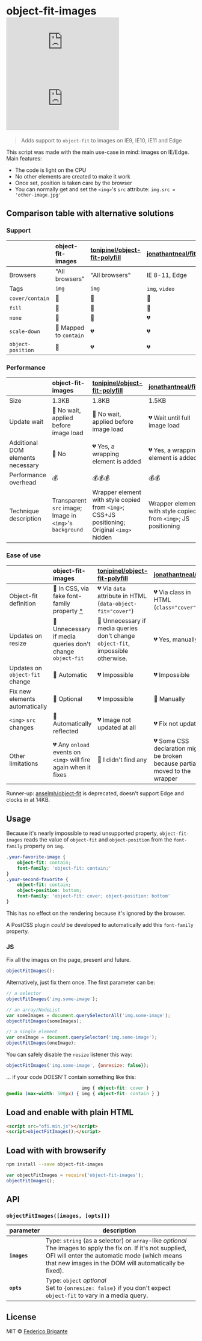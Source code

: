 # object-fit-images [![module size](https://badge-size.herokuapp.com/bfred-it/object-fit-images/master/ofi.min.js) ![module gzipped size](https://badge-size.herokuapp.com/bfred-it/object-fit-images/master/ofi.min.js?compression=gzip)](https://github.com/bfred-it/object-fit-images/blob/master/ofi.min.js)

> Adds support to `object-fit` to images on IE9, IE10, IE11 and Edge

This script was made with the main use-case in mind: images on IE/Edge. Main features:

- The code is light on the CPU
- No other elements are created to make it work
- Once set, position is taken care by the browser
- You can normally get and set the `<img>`'s `src` attribute: `img.src = 'other-image.jpg'`

## Comparison table with alternative solutions

### Support

|                                 | object-fit-images                                              | [tonipinel/object-fit-polyfill](https://github.com/tonipinel/object-fit-polyfill)           | [jonathantneal/fitie](https://github.com/jonathantneal/fitie)
:---                              | :---                                                           | :---                                                                                        | :---
Browsers                          | "All browsers"                                                 | "All browsers"                                                                              | IE 8-11, Edge
Tags                              | `img`                                                          | `img`                                                                                       | `img`, `video`
`cover/contain`                   | 💚                                                              | 💚                                                                                           | 💚
`fill`                            | 💚                                                              | 💚                                                                                           | 💚
`none`                            | 💚                                                              | 💚                                                                                           | 💔
`scale-down`                      | 💛 Mapped to `contain`                                          | 💔                                                                                           | 💔
`object-position`                 | 💚                                                              | 💔                                                                                           | 💔

### Performance

|                                 | object-fit-images                                              | [tonipinel/object-fit-polyfill](https://github.com/tonipinel/object-fit-polyfill)           | [jonathantneal/fitie](https://github.com/jonathantneal/fitie)
:---                              | :---                                                           | :---                                                                                        | :---
Size                              | 1.3KB                                                          | 1.8KB                                                                                       | 1.5KB
Update wait                       | 💚 No wait, applied before image load                           | 💚 No wait, applied before image load                                                        | 💔 Wait until full image load
Additional DOM elements necessary | 💚 No                                                           | 💔 Yes, a wrapping element is added                                                          | 💔 Yes, a wrapping element is added
Performance overhead              | 💰                                                              | 💰💰💰                                                                                         | 💰💰
Technique description             | Transparent `src` image; Image in `<img>`'s `background`       | Wrapper element with style copied from `<img>`; CSS+JS positioning; Original `<img>` hidden | Wrapper element with style copied from `<img>`; JS positioning

### Ease of use

|                                 | object-fit-images                                              | [tonipinel/object-fit-polyfill](https://github.com/tonipinel/object-fit-polyfill)           | [jonathantneal/fitie](https://github.com/jonathantneal/fitie)
:---                              | :---                                                           | :---                                                                                        | :---
Object-fit definition             | 💛 In CSS, via fake font-family property [*](#usage)            | 💔 Via `data` attribute in HTML (`data-object-fit="cover"`)                                  | 💔 Via class in HTML (`class="cover"`)
Updates on resize                 | 💚 Unnecessary if media queries don't change `object-fit`       | 💛 Unnecessary if media queries don't change `object-fit`, impossible otherwise.             | 💔 Yes, manually
Updates on `object-fit` change    | 💚 Automatic                                                    | 💔 Impossible                                                                                | 💔 Impossible
Fix new elements automatically    | 💚 Optional                                                     | 💔 Impossible                                                                                | 💛 Manually
`<img>` `src` changes             | 💚 Automatically reflected                                      | 💔 Image not updated at all                                                                  | 💔 Fix not updated
Other limitations                 | 💔 Any `onload` events on `<img>` will fire again when it fixes | 💚 I didn't find any                                                                         | 💔 Some CSS declaration might be broken because partially moved to the wrapper


Runner-up: [anselmh/object-fit](https://github.com/anselmh/object-fit) is deprecated, doesn't support Edge and clocks in at 14KB.

## Usage

Because it's nearly impossible to read unsupported property, `object-fit-images` reads the value of `object-fit` and `object-position` from the `font-family` property on `img`.

```css
.your-favorite-image {
	object-fit: contain;
	font-family: 'object-fit: contain;'
}
.your-second-favorite {
	object-fit: contain;
	object-position: bottom;
	font-family: 'object-fit: cover; object-position: bottom'
}
```

This has no effect on the rendering because it's ignored by the browser.

A PostCSS plugin *could* be developed to automatically add this `font-family` property.

### JS

Fix all the images on the page, present and future.

```js
objectFitImages();
```

Alternatively, just fix them once. The first parameter can be:

```js
// a selector
objectFitImages('img.some-image');

// an array/NodeList
var someImages = document.querySelectorAll('img.some-image');
objectFitImages(someImages);

// a single element
var oneImage = document.querySelector('img.some-image');
objectFitImages(oneImage);
```

You can safely disable the `resize` listener this way:

```js
objectFitImages('img.some-image', {onresize: false});
```

... if your code DOESN'T contain something like this:
```css
                            img { object-fit: cover }
@media (max-width: 500px) { img { object-fit: contain } }
```

## Load and enable with plain HTML

```html
<script src="ofi.min.js"></script>
<script>objectFitImages();</script>
```

## Load with with browserify

```sh
npm install --save object-fit-images
```

```js
var objectFitImages = require('object-fit-images');
objectFitImages();
```

## API

### `objectFitImages([images, [opts]])`

parameter                         | description
---                               | ---
**`images`**                      | Type: `string` (as a selector) or `array`-like *optional* <br> The images to apply the fix on. If it's not supplied, OFI will enter the automatic mode (which means that new images in the DOM will automatically be fixed).
**`opts`**                        | Type: `object` *optional* <br> Set to `{onresize: false}` if you don't expect `object-fit` to vary in a media query.


## License

MIT © [Federico Brigante](http://twitter.com/bfred_it)
